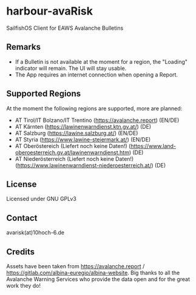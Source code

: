 # harbour-avaRisk
SailfishOS Client for EAWS Avalanche Bulletins

## Remarks
- If a Bulletin is not available at the moment for a region, the "Loading" indicator will remain. The UI will stay usable.
- The App requires an internet connection when opening a Report.

## Supported Regions
At the moment the following regions are supported, more are planned:
- AT Tirol/IT Bolzano/IT Trentino (https://avalanche.report) (EN/DE)
- AT Kärnten (https://lawinenwarndienst.ktn.gv.at/) (DE)
- AT Salzburg (https://lawine.salzburg.at/) (EN/DE)
- AT Styria (https://www.lawine-steiermark.at/) (EN/DE)
- AT Oberöstereich (Liefert noch keine Daten!) (https://www.land-oberoesterreich.gv.at/lawinenwarndienst.htm) (DE)
- AT Niederösterreich (Liefert noch keine Daten!) (https://www.lawinenwarndienst-niederoesterreich.at/) (DE)

## License
Licensed under GNU GPLv3

## Contact
avarisk(at)10hoch-6.de

## Credits
Assets have been taken from https://avalanche.report / https://gitlab.com/albina-euregio/albina-website.
Big thanks to all the Avalanche Warning Services who provide the data open and for the great work they do!
